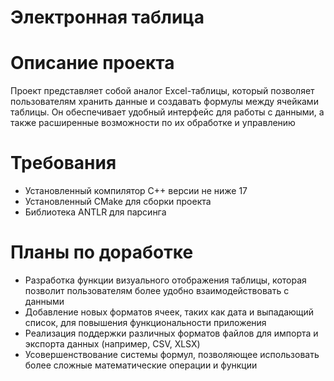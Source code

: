 # Электронная таблица

# Описание проекта
Проект представляет собой аналог Excel-таблицы, который позволяет пользователям хранить данные и создавать формулы между ячейками таблицы. Он обеспечивает удобный интерфейс для работы с данными, а также расширенные возможности по их обработке и управлению

# Требования
- Установленный компилятор C++ версии не ниже 17
- Установленный CMake для сборки проекта
- Библиотека ANTLR для парсинга

# Планы по доработке
- Разработка функции визуального отображения таблицы, которая позволит пользователям более удобно взаимодействовать с данными
- Добавление новых форматов ячеек, таких как дата и выпадающий список, для повышения функциональности приложения
- Реализация поддержки различных форматов файлов для импорта и экспорта данных (например, CSV, XLSX)
- Усовершенствование системы формул, позволяющее использовать более сложные математические операции и функции